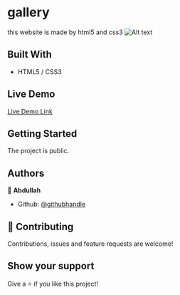 # gallery
this website is made by html5 and css3
![Alt text](https://github.com/abdullah-FullStackDev/login-page/blob/main/ss.png)

## Built With

- HTML5 / CSS3

## Live Demo

[Live Demo Link](https://abdullah-fullstackdev.github.io/tribute-page/)

## Getting Started

The project is public.

## Authors

👤 **Abdullah**

- Github: [@githubhandle](https://github.com/abdullah-FullStackDev)


## 🤝 Contributing

Contributions, issues and feature requests are welcome!

## Show your support

Give a ⭐️ if you like this project!
